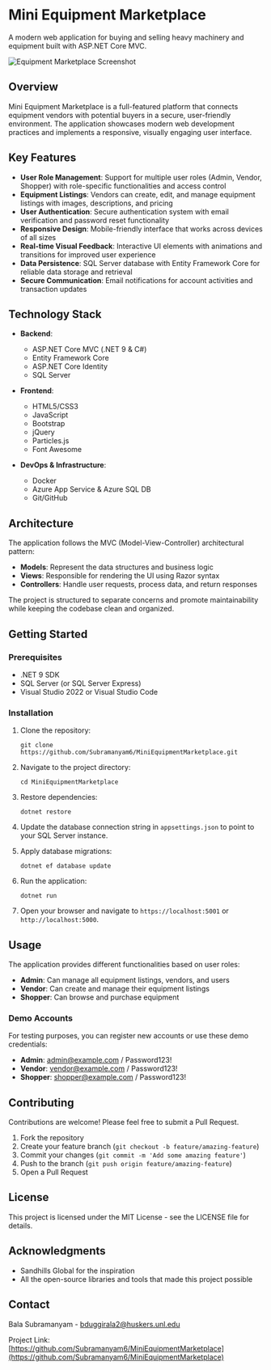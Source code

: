 # Mini Equipment Marketplace

A modern web application for buying and selling heavy machinery and equipment built with ASP.NET Core MVC.

![Equipment Marketplace Screenshot](screenshots/marketplace.png)

## Overview

Mini Equipment Marketplace is a full-featured platform that connects equipment vendors with potential buyers in a secure, user-friendly environment. The application showcases modern web development practices and implements a responsive, visually engaging user interface.

## Key Features

- **User Role Management**: Support for multiple user roles (Admin, Vendor, Shopper) with role-specific functionalities and access control
- **Equipment Listings**: Vendors can create, edit, and manage equipment listings with images, descriptions, and pricing
- **User Authentication**: Secure authentication system with email verification and password reset functionality
- **Responsive Design**: Mobile-friendly interface that works across devices of all sizes
- **Real-time Visual Feedback**: Interactive UI elements with animations and transitions for improved user experience
- **Data Persistence**: SQL Server database with Entity Framework Core for reliable data storage and retrieval
- **Secure Communication**: Email notifications for account activities and transaction updates

## Technology Stack

- **Backend**:
  - ASP.NET Core MVC (.NET 9 & C#)
  - Entity Framework Core
  - ASP.NET Core Identity
  - SQL Server

- **Frontend**:
  - HTML5/CSS3
  - JavaScript
  - Bootstrap
  - jQuery
  - Particles.js
  - Font Awesome

- **DevOps & Infrastructure**:
  - Docker
  - Azure App Service & Azure SQL DB
  - Git/GitHub

## Architecture

The application follows the MVC (Model-View-Controller) architectural pattern:

- **Models**: Represent the data structures and business logic
- **Views**: Responsible for rendering the UI using Razor syntax
- **Controllers**: Handle user requests, process data, and return responses

The project is structured to separate concerns and promote maintainability while keeping the codebase clean and organized.

## Getting Started

### Prerequisites

- .NET 9 SDK
- SQL Server (or SQL Server Express)
- Visual Studio 2022 or Visual Studio Code

### Installation

1. Clone the repository:
   ```
   git clone https://github.com/Subramanyam6/MiniEquipmentMarketplace.git
   ```

2. Navigate to the project directory:
   ```
   cd MiniEquipmentMarketplace
   ```

3. Restore dependencies:
   ```
   dotnet restore
   ```

4. Update the database connection string in `appsettings.json` to point to your SQL Server instance.

5. Apply database migrations:
   ```
   dotnet ef database update
   ```

6. Run the application:
   ```
   dotnet run
   ```

7. Open your browser and navigate to `https://localhost:5001` or `http://localhost:5000`.

## Usage

The application provides different functionalities based on user roles:

- **Admin**: Can manage all equipment listings, vendors, and users
- **Vendor**: Can create and manage their equipment listings
- **Shopper**: Can browse and purchase equipment

### Demo Accounts

For testing purposes, you can register new accounts or use these demo credentials:

- **Admin**: admin@example.com / Password123!
- **Vendor**: vendor@example.com / Password123!
- **Shopper**: shopper@example.com / Password123!

## Contributing

Contributions are welcome! Please feel free to submit a Pull Request.

1. Fork the repository
2. Create your feature branch (`git checkout -b feature/amazing-feature`)
3. Commit your changes (`git commit -m 'Add some amazing feature'`)
4. Push to the branch (`git push origin feature/amazing-feature`)
5. Open a Pull Request

## License

This project is licensed under the MIT License - see the LICENSE file for details.

## Acknowledgments

- Sandhills Global for the inspiration
- All the open-source libraries and tools that made this project possible

## Contact

Bala Subramanyam - bduggirala2@huskers.unl.edu

Project Link: [https://github.com/Subramanyam6/MiniEquipmentMarketplace](https://github.com/Subramanyam6/MiniEquipmentMarketplace) 